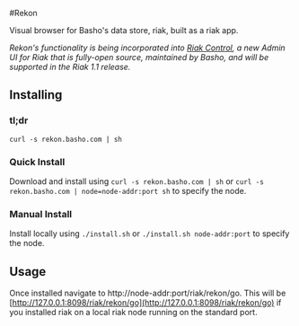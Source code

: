 #Rekon

Visual browser for Basho's data store, riak, built as a riak app.

*Rekon's functionality is being incorporated into [Riak Control](https://github.com/basho/riak_control), 
a new Admin UI for Riak that is fully-open source, maintained by Basho, and will be supported in the Riak 1.1 release.* 

## Installing

### tl;dr
`curl -s rekon.basho.com | sh`  

### Quick Install
Download and install using `curl -s rekon.basho.com | sh` or 
`curl -s rekon.basho.com | node=node-addr:port sh` to specify the node.

### Manual Install
Install locally using `./install.sh` or `./install.sh node-addr:port` 
to specify the node.

## Usage

Once installed navigate to http://node-addr:port/riak/rekon/go.  This will be
[http://127.0.0.1:8098/riak/rekon/go](http://127.0.0.1:8098/riak/rekon/go) if
you installed riak on a local riak node running on the standard port.
